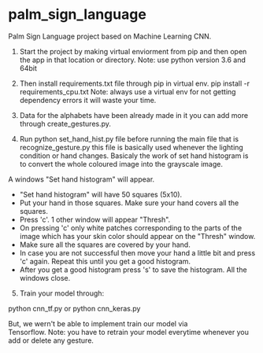 # palm_sign_language
Palm Sign Language project based on Machine Learning CNN. 

1. Start the project by making virtual enviorment from pip and then open the app in that location or directory.
Note: use python version 3.6 and 64bit 

2. Then install requirements.txt file through pip in virtual env.
                pip install -r requirements_cpu.txt
Note: always use a virtual env for not getting dependency errors it will waste your time.

3. Data for the alphabets have been already made in it you can add more through create_gestures.py.

4. Run python set_hand_hist.py file before running the main file that is recognize_gesture.py this file is basically used whenever the lighting condition or hand changes.
Basicaly the work of set hand histogram is to convert the whole coloured image into the grayscale image.
  
  A windows "Set hand histogram" will appear.
  * "Set hand histogram" will have 50 squares (5x10).
  * Put your hand in those squares. Make sure your hand covers all the squares.
  * Press 'c'. 1 other window will appear "Thresh".
  * On pressing 'c' only white patches corresponding to the parts of the image which has your skin color should appear on the "Thresh" window. 
  * Make sure all the squares are covered by your hand.
  * In case you are not successful then move your hand a little bit and press 'c' again. Repeat this until you get a good histogram.
  * After you get a good histogram press 's' to save the histogram. All the windows close.
  
5. Train your model through:

  python cnn_tf.py
  or
  python cnn_keras.py
 
But, we wern't be able to implement train our model via  
Tensorflow.
Note: you have to retrain your model everytime whenever you add or delete any gesture.
